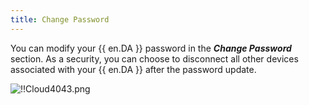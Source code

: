 ```yaml
---
title: Change Password
---
```

You can modify your {{ en.DA }} password in the ***Change Password*** section. As a security, you can choose to disconnect all other devices associated with your {{ en.DA }} after the password update.  

![!!Cloud4043.png](https://webdevolutions.azureedge.net/docs/en/cloud/Cloud4043.png) 

